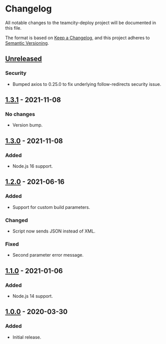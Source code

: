 # Changelog
All notable changes to the teamcity-deploy project will be documented in this file.

The format is based on [Keep a Changelog](https://keepachangelog.com/en/1.0.0/),
and this project adheres to [Semantic Versioning](https://semver.org/spec/v2.0.0.html).

## [Unreleased]
### Security
- Bumped axios to 0.25.0 to fix underlying follow-redirects security issue.

## [1.3.1] - 2021-11-08
### No changes
- Version bump.

## [1.3.0] - 2021-11-08
### Added
- Node.js 16 support.

## [1.2.0] - 2021-06-16
### Added
- Support for custom build parameters.

### Changed
- Script now sends JSON instead of XML.

### Fixed
- Second parameter error message.

## [1.1.0] - 2021-01-06
### Added
- Node.js 14 support.

## [1.0.0] - 2020-03-30
### Added
- Initial release.

[Unreleased]: https://github.com/Ionaru/teamcity-deploy/compare/1.3.1...HEAD
[1.3.1]: https://github.com/Ionaru/teamcity-deploy/compare/1.3.0...1.3.1
[1.3.0]: https://github.com/Ionaru/teamcity-deploy/compare/1.2.0...1.3.0
[1.2.0]: https://github.com/Ionaru/teamcity-deploy/compare/1.1.0...1.2.0
[1.1.0]: https://github.com/Ionaru/teamcity-deploy/compare/1.0.0...1.1.0
[1.0.0]: https://github.com/Ionaru/teamcity-deploy/compare/1bd4e48...1.0.0
